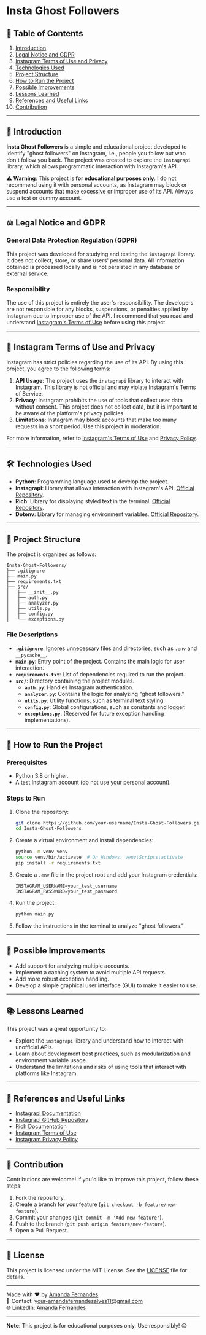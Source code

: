 # Insta Ghost Followers

## 📜 Table of Contents
1. [Introduction](#-introduction)
2. [Legal Notice and GDPR](#-legal-notice-and-gdpr)
3. [Instagram Terms of Use and Privacy](#-instagram-terms-of-use-and-privacy)
4. [Technologies Used](#-technologies-used)
5. [Project Structure](#-project-structure)
6. [How to Run the Project](#-how-to-run-the-project)
7. [Possible Improvements](#-possible-improvements)
8. [Lessons Learned](#-lessons-learned)
9. [References and Useful Links](#-references-and-useful-links)
10. [Contribution](#-contribution)

---

## 🌟 Introduction

**Insta Ghost Followers** is a simple and educational project developed to identify "ghost followers" on Instagram, i.e., people you follow but who don't follow you back. The project was created to explore the `instagrapi` library, which allows programmatic interaction with Instagram's API.

⚠️ **Warning**: This project is **for educational purposes only**. I do not recommend using it with personal accounts, as Instagram may block or suspend accounts that make excessive or improper use of its API. Always use a test or dummy account.

---

## ⚖️ Legal Notice and GDPR

### General Data Protection Regulation (GDPR)
This project was developed for studying and testing the `instagrapi` library. It does not collect, store, or share users' personal data. All information obtained is processed locally and is not persisted in any database or external service.

### Responsibility
The use of this project is entirely the user's responsibility. The developers are not responsible for any blocks, suspensions, or penalties applied by Instagram due to improper use of the API. I recommend that you read and understand [Instagram's Terms of Use](#-instagram-terms-of-use-and-privacy) before using this project.

---

## 📜 Instagram Terms of Use and Privacy

Instagram has strict policies regarding the use of its API. By using this project, you agree to the following terms:

1. **API Usage**: The project uses the `instagrapi` library to interact with Instagram. This library is not official and may violate Instagram's Terms of Service.
2. **Privacy**: Instagram prohibits the use of tools that collect user data without consent. This project does not collect data, but it is important to be aware of the platform's privacy policies.
3. **Limitations**: Instagram may block accounts that make too many requests in a short period. Use this project in moderation.

For more information, refer to [Instagram's Terms of Use](https://help.instagram.com/581066165581870) and [Privacy Policy](https://help.instagram.com/519522125107875).

---

## 🛠️ Technologies Used

- **Python**: Programming language used to develop the project.
- **Instagrapi**: Library that allows interaction with Instagram's API. [Official Repository](https://github.com/adw0rd/instagrapi).
- **Rich**: Library for displaying styled text in the terminal. [Official Repository](https://github.com/Textualize/rich).
- **Dotenv**: Library for managing environment variables. [Official Repository](https://github.com/theskumar/python-dotenv).

---

## 📂 Project Structure

The project is organized as follows:

```
Insta-Ghost-Followers/
├── .gitignore
├── main.py
├── requirements.txt
├── src/
│   ├── __init__.py
│   ├── auth.py
│   ├── analyzer.py
│   ├── utils.py
│   ├── config.py
│   └── exceptions.py
```

### File Descriptions

- **`.gitignore`**: Ignores unnecessary files and directories, such as `.env` and `__pycache__`.
- **`main.py`**: Entry point of the project. Contains the main logic for user interaction.
- **`requirements.txt`**: List of dependencies required to run the project.
- **`src/`**: Directory containing the project modules.
  - **`auth.py`**: Handles Instagram authentication.
  - **`analyzer.py`**: Contains the logic for analyzing "ghost followers."
  - **`utils.py`**: Utility functions, such as terminal text styling.
  - **`config.py`**: Global configurations, such as constants and logger.
  - **`exceptions.py`**: (Reserved for future exception handling implementations).

---

## 🚀 How to Run the Project

### Prerequisites

- Python 3.8 or higher.
- A test Instagram account (do not use your personal account).

### Steps to Run

1. Clone the repository:
   ```bash
   git clone https://github.com/your-username/Insta-Ghost-Followers.git
   cd Insta-Ghost-Followers
   ```

2. Create a virtual environment and install dependencies:
   ```bash
   python -m venv venv
   source venv/bin/activate  # On Windows: venv\Scripts\activate
   pip install -r requirements.txt
   ```

3. Create a `.env` file in the project root and add your Instagram credentials:
   ```env
   INSTAGRAM_USERNAME=your_test_username
   INSTAGRAM_PASSWORD=your_test_password
   ```

4. Run the project:
   ```bash
   python main.py
   ```

5. Follow the instructions in the terminal to analyze "ghost followers."

---

## 🔧 Possible Improvements

- Add support for analyzing multiple accounts.
- Implement a caching system to avoid multiple API requests.
- Add more robust exception handling.
- Develop a simple graphical user interface (GUI) to make it easier to use.

---

## 📚 Lessons Learned

This project was a great opportunity to:
- Explore the `instagrapi` library and understand how to interact with unofficial APIs.
- Learn about development best practices, such as modularization and environment variable usage.
- Understand the limitations and risks of using tools that interact with platforms like Instagram.

---

## 🔗 References and Useful Links

- [Instagrapi Documentation](https://adw0rd.github.io/instagrapi/)
- [Instagrapi GitHub Repository](https://github.com/adw0rd/instagrapi)
- [Rich Documentation](https://rich.readthedocs.io/)
- [Instagram Terms of Use](https://help.instagram.com/581066165581870)
- [Instagram Privacy Policy](https://help.instagram.com/519522125107875)

---

## 🤝 Contribution

Contributions are welcome! If you'd like to improve this project, follow these steps:

1. Fork the repository.
2. Create a branch for your feature (`git checkout -b feature/new-feature`).
3. Commit your changes (`git commit -m 'Add new feature'`).
4. Push to the branch (`git push origin feature/new-feature`).
5. Open a Pull Request.

---

## 📝 License

This project is licensed under the MIT License. See the [LICENSE](LICENSE) file for details.

---

Made with ❤️ by [Amanda Fernandes]([https://github.com/your-username](https://github.com/AmandaFernandes0701)).  
📧 Contact: your-amandafernandesalves11@gmail.com  
🌐 LinkedIn: [Amanda Fernandes]([https://www.linkedin.com/in/your-profile/](https://www.linkedin.com/in/amanda-fernandes-software-engineer/))  

--- 

**Note**: This project is for educational purposes only. Use responsibly! 😊
